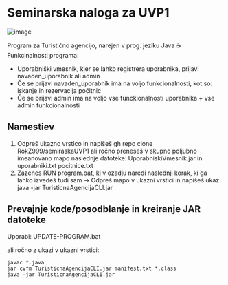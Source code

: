 # Seminarska naloga za UVP1
![image](https://user-images.githubusercontent.com/71169333/164452151-1be739a8-f590-4c0c-8263-4d1fc9b4080d.png)


Program za Turistično agencijo, narejen v prog. jeziku Java ☕
Funkcinalnosti programa:
- Uporabniški vmesnik, kjer se lahko registrera uporabnika, prijavi navaden_uporabnik ali admin 
- Če se prijavi navaden_uporabnik ima na voljo funkcionalnosti, kot so: iskanje in rezervacija počitnic
- Če se prijavi admin ima na voljo vse funckionalnosti uporabnika + vse admin funkcionalnosti

## Namestiev
1. Odpreš ukazno vrstico in napišeš gh repo clone RokZ999/semiraskaUVP1 ali ročno preneseš v skupno poljubno imeanovano mapo naslednje datoteke: UporabniskiVmesnik.jar in uporabniki.txt pocitnice.txt
2. Zazenes RUN program.bat, ki v ozadju naredi naslednji korak, ki ga lahko izvedeš tudi sam 
-> Odpreš mapo v ukazni vrstici in napišeš ukaz: java -jar TuristicnaAgencijaCLI.jar

## Prevajnje kode/posodblanje in kreiranje JAR datoteke

Uporabi: UPDATE-PROGRAM.bat

ali ročno z ukazi v ukazni vrstici:

```
javac *.java
jar cvfm TuristicnaAgencijaCLI.jar manifest.txt *.class
java -jar TuristicnaAgencijaCLI.jar
```
